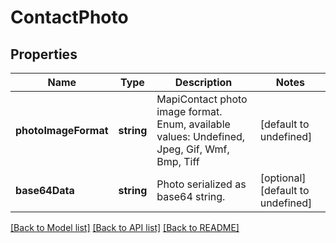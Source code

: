 
# ContactPhoto

## Properties
Name | Type | Description | Notes
------------ | ------------- | ------------- | -------------
**photoImageFormat** | **string** | MapiContact photo image format. Enum, available values: Undefined, Jpeg, Gif, Wmf, Bmp, Tiff | [default to undefined]
**base64Data** | **string** | Photo serialized as base64 string.              | [optional] [default to undefined]



[[Back to Model list]](README.md#documentation-for-models) [[Back to API list]](README.md#documentation-for-api-endpoints) [[Back to README]](README.md)
